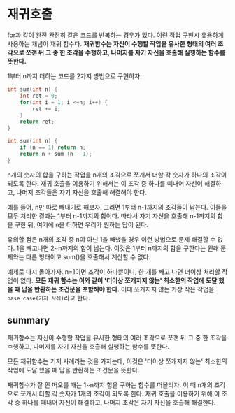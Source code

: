 # 재귀호출

for과 같이 완전 완전히 같은 코드를 반복하는 경우가 있다. 이런 작업 구현시 유용하게 사용하는 개념이 재귀 함수다. **재귀함수는 자신이 수행할 작업을 유사한 형태의 여러 조각으로 쪼갠 뒤 그 중 한 조각을 수행하고, 나머지를 자기 자신을 호출해 실행하는 함수를 뜻한다.**

1부터 n까지 더하는 코드를 2가지 방법으로 구현하자.

```C
int sum(int n) {
    int ret = 0;
    for(int i = 1; i <=n; i++) {
        ret += i;
    }
    return ret;
}

int sum(int n) {
    if (n == 1) return n;
    return n + sum (n - 1);
}
```

n개의 숫자의 합을 구하는 작업을 n개의 조각으로 쪼개서 더할 각 숫자가 하나의 조각이 되도록 한다. 재귀 호출을 이용하기 위해서는 이 조각 중 하나를 떼내어 자신이 해결하고, 나머지 조각들은 자기 자신을 호출해 해결해야 한다. 

예를 들어, n만 따로 빼내기로 해보자. 그러면 1부터 n-1까지의 조각들이 남는다. 이들을 모두 처리한 결과는 1부터 n-1까지의 합이다. 따라서 자기 자신을 호출해 n-1까지의 합을 구한 뒤, 여기에 n을 더하면 우리가 원하는 답이 된다.

유의할 점은 n개의 조각 중 n이 아닌 1을 빼냈을 경우 이런 방법으로 문제 해결할 수 없다. 1을 빼고나면 2~n까지의 합이 남는다. 이것은 1부터 n까지의 합을 구한다는 원래 문제와는 다른 형태이고 sum()을 호출해서 계산할 수 없다.

예제로 다시 돌아가자. n=1이면 조각이 하나뿐이니, 한 개를 빼고 나면 더이상 처리할 작업이 없다. **모든 재귀 함수는 이와 같이 '더이상 쪼개지지 않는' 최소한의 작업에 도달 했을 때 답을 반환하는 조건문을 포함해야 한다.** 이때 쪼개지지 않는 가장 작은 작업을 `base case(기저 사례)`라고 한다. 


## summary

재귀함수는 자신이 수행할 작업을 유사한 형태의 여러 조각으로 쪼갠 뒤 그 중 한 조각을 수행하고, 나머지를 자기 자신을 호출해 실행하는 함수를 뜻한다.

모든 재귀함수는 기저 사례라는 것을 가지는데, 이것은 '더이상 쪼개지지 않는' 최소한의 작업에 도달 했을 때 답을 반환하는 조건문을 뜻한다.

재귀함수가 잘 안 떠오를 때는 1~n까지 합을 구하는 함수를 떠올리자. 이 때 n개의 조각으로 쪼개서 더할 각 숫자가 1개의 조각이 되도록 한다. 재귀 호출을 이용하기 위해 이 조각 중 하나를 떼내어 자신이 해결하고, 나머지 조각은 자기 자신을 호출해 해결한다. 